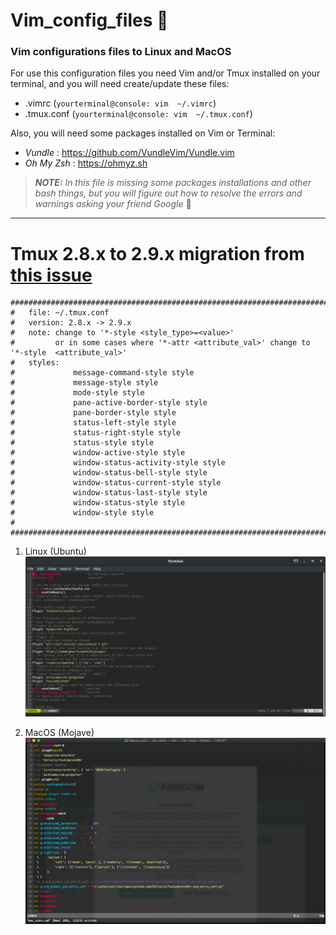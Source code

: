 # Vim_config_files :blue_book:

### Vim configurations files to Linux and MacOS

For use this configuration files you need Vim and/or Tmux installed on your terminal, and you will need create/update these files:

- .vimrc    (``` yourterminal@console: vim  ~/.vimrc ```)
- .tmux.conf (``` yourterminal@console: vim  ~/.tmux.conf ```)

Also, you will need some packages installed on Vim or Terminal:

 - *Vundle* : https://github.com/VundleVim/Vundle.vim
 - *Oh My Zsh* : https://ohmyz.sh
 
> **_NOTE:_**  *In this file is missing some packages installations and other bash things, but you will figure out how to resolve the errors and warnings asking your friend Google* :mag_right: 
 
 ____________________________
 
 # Tmux 2.8.x to 2.9.x migration from [this issue](https://github.com/tmux/tmux/issues/1689)
 
 ```
 ########################################################################   
#   file: ~/.tmux.conf
#   version: 2.8.x -> 2.9.x 
#   note: change to '*-style <style_type>=<value>' 
#         or in some cases where '*-attr <attribute_val>' change to '*-style  <attribute_val>'
#   styles:             
#             message-command-style style
#             message-style style
#             mode-style style
#             pane-active-border-style style
#             pane-border-style style
#             status-left-style style
#             status-right-style style
#             status-style style
#             window-active-style style
#             window-status-activity-style style
#             window-status-bell-style style
#             window-status-current-style style
#             window-status-last-style style
#             window-status-style style
#             window-style style
#
#######################################################################
 
 ```
 
 
 
 
 1. Linux (Ubuntu)
 ![Linux screenshot](Linux_conf/linux.png)
 
 2. MacOS (Mojave)
 ![MacOS screenshot](Macos_conf/mac_terminal.png)
 
